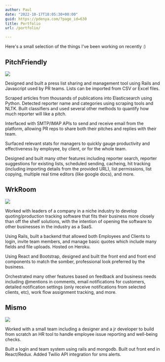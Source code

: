 ```yaml
---
author: Paul
date: "2022-10-17T18:05:30+00:00"
guid: https://pdenya.com/?page_id=630
title: Portfolio
url: /portfolio/

---
```

Here's a small selection of the things I've been working on recently :)

## PitchFriendly

[![](/wp-content/uploads/2022/10/pitch-with-reporters-1024x709.png)](/wp-content/uploads/2022/10/pitch-with-reporters.png)

Designed and built a press list sharing and management tool using Rails and Javascript used by PR teams. Lists can be imported from CSV or Excel files.

Scraped articles from thousands of publications into Elasticsearch using Python. Detected reporter name and categories using scraping tools and NLTK. Built classifiers and used several other methods to quantify how much reporter will like a pitch.

Interfaced with SMTP/IMAP APIs to send and receive email from the platform, allowing PR reps to share both their pitches and replies with their team.

Surfaced relevant stats for managers to quickly gauge productivity and effectiveness by employee, by client, or for the whole team.

Designed and built many other features including reporter search, reporter suggestions for existing lists, scheduled sending, cacheing, hit tracking (including importing details from the provided URL), list permissions, list copying, multiple real time editors (like google docs), and more.

## WrkRoom

[![](/wp-content/uploads/2022/10/Screen-Shot-2022-10-17-at-10.56.18-AM-1024x461.png)](/wp-content/uploads/2022/10/Screen-Shot-2022-10-17-at-10.56.18-AM.png)

Worked with leaders of a company in a niche industry to develop quoting/production tracking software that fits their business more closely than off the shelf solutions, with the intention of opening the software to other businesses in the industry as a SaaS.

Using Rails, built a backend that allowed both Employees and Clients to login, invite team members, and manage basic quotes which include many fields and file uploads. Hosted on Heroku.

Using React and Bootstrap, designed and built the front end and front end components to match the somber, professional look preferred by the business.

Orchestrated many other features based on feedback and business needs including @mentions in comments, email notifications for customers, detailed notification settings (only receive notifications from selected clients, etc), work flow assignment tracking, and more.

## Mismo

[![](/wp-content/uploads/2022/10/Screen-Shot-2022-10-17-at-12.25.35-PM-1024x725.png)](/wp-content/uploads/2022/10/Screen-Shot-2022-10-17-at-12.25.35-PM-e1666024075316.png)

Worked with a small team including a designer and a jr developer to build from scratch an HR tool to handle employee issue reporting and well-being checks.

Built a login and team system using rails and mongodb. Built out front end in React/Redux. Added Twilio API integration for sms alerts.
